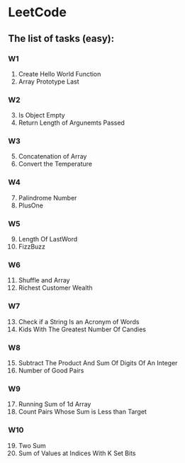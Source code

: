 # LeetCode

## The list of tasks (easy):
### W1
1) Create Hello World Function
2) Array Prototype Last
### W2
3) Is Object Empty
4) Return Length of Argunemts Passed
### W3
5) Concatenation of Array
6) Convert the Temperature
### W4
7) Palindrome Number
8) PlusOne 
### W5
9) Length Of LastWord
10) FizzBuzz
### W6
11) Shuffle and Array
12) Richest Customer Wealth
### W7
13) Check if a String Is an Acronym of Words
14) Kids With The Greatest Number Of Candies
### W8
15) Subtract The Product And Sum Of Digits Of An Integer
16) Number of Good Pairs
### W9
17) Running Sum of 1d Array
18) Count Pairs Whose Sum is Less than Target
### W10 
19) Two Sum
20) Sum of Values at Indices With K Set Bits
